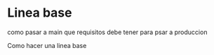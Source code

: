 # Linea base

como pasar a main que requisitos debe tener para psar a produccion

Como hacer una linea base